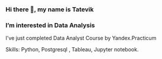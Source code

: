 ### Hi there 👋, my name is Tatevik
###  I’m interested in Data Analysis


I've just  completed  Data Analyst Course by Yandex.Practicum

Skills: Python, Postgresql , Tableau, Jupyter notebook.
 

